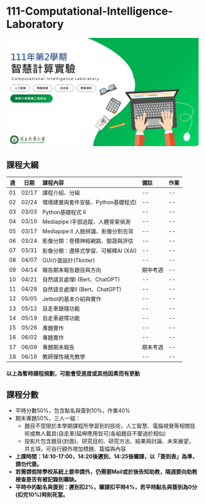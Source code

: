 # 111-Computational-Intelligence-Laboratory
![](https://raw.githubusercontent.com/j82887/111-Computational-Intelligence-Laboratory/main/Image/%E6%99%BA%E6%85%A7%E8%A8%88%E7%AE%97%E5%AF%A6%E9%A9%97_%E8%AA%B2%E7%B6%B1%E8%88%87%E8%AA%B2%E7%A8%8B%E8%A9%95%E5%88%86.jpg)

## 課程大綱
| 週 | 日期 | 課程內容 | 備註 | 作業 |
| :----: | :----: | :---- | :---- | :---- | 
| 01 | 02/17 | 課程介紹、分組 | -- | -- | 
| 02 | 02/24 | 環境建置與套件安裝、Python基礎程式I | -- | -- | 
| 03 | 03/03 | Python基礎程式 II  | -- | -- | 
| 04 | 03/10 | Mediapipe I手部追蹤、人體骨架偵測 | -- | -- | 
| 05 | 03/17 | Mediapipe II 人臉辨識、影像分割去背 | -- | -- | 
| 06 | 03/24 | 影像分類：卷積神經網路、驗證與評估 | -- | -- | 
| 07 | 03/31 | 影像分類：遷移式學習、可解釋AI (XAI) | -- | -- | 
| 08 | 04/07 | GUI介面設計(Tkinter) | -- | -- | 
| 09 | 04/14 | 報告期末報告題目與方向  | 期中考週 | -- | 
| 10 | 04/21 | 自然語言處理I (Bert、ChatGPT) | -- | -- | 
| 11 | 04/28 | 自然語言處理II (Bert、ChatGPT) | -- | -- | 
| 12 | 05/05 | Jetbot的基本介紹與實作 | -- | -- | 
| 13 | 05/12 | 自走車跟隨功能 | -- | -- | 
| 14 | 05/19 | 自走車避障功能 | -- | -- | 
| 15 | 05/26 | 專題實作 | -- | -- | 
| 16 | 06/02 | 專題實作 | -- | -- | 
| 17 | 06/09 | 專題期末報告 | 期末考週 | -- | 
| 18 | 06/16 | 教師彈性補充教學 | -- | -- | 

#### 以上為暫時課程規劃，可能會受進度或其他因素而有更動

## 課程分數
* 平時分數50%，包含點名與簽到10%，作業40%
* 期末專題50%，三人一組：
  * 題目不受限於本學期課程所學習到的技術，人工智慧、電腦視覺等相關技術或無人載具(自走車)延伸應用皆可(各組題目不要過於相似)
  * 投影片包含題目(封面)、研究目的、研究方法、結果與討論、未來展望，共五項，可自行額外增加標題、篇幅與內容
* **上課時間：14:10-17:00，14:20後遲到，14:25後曠課，以「簽到表」為準，請勿代簽。**
* **若需請假除學校系統上要申請外，仍需要Mail或於後告知助教，隔週要向助教檢查是否有被記錄到曠缺。**
* **平時中的點名與簽到：遲到扣2%，曠課扣平時4%，若平時點名與簽到為0分(扣完10%)時則死當。**
